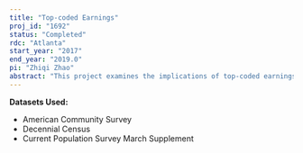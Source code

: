 ```yaml
---
title: "Top-coded Earnings"
proj_id: "1692"
status: "Completed"
rdc: "Atlanta"
start_year: "2017"
end_year: "2019.0"
pi: "Zhiqi Zhao"
abstract: "This project examines the implications of top-coded earnings in the American Community Survey (ACS), March Current Population Survey (CPS), and Decennial Census. Research that relies on censored wage and salary earnings can yield potentially misleading results. For example, the measurement of income inequality may be distorted. Some researchers have addressed the top-coding issue by using non-public data to develop various alternative multipliers. This research improves this approach by developing multipliers that are demographic and region specific, since it is reasonable to expect that the earnings distribution varies across racial, gender, and education dimensions, and even across geographies. Comparisons to other approaches will be made."
---
```


**Datasets Used:**

  - American Community Survey 
  - Decennial Census 
  - Current Population Survey March Supplement 

